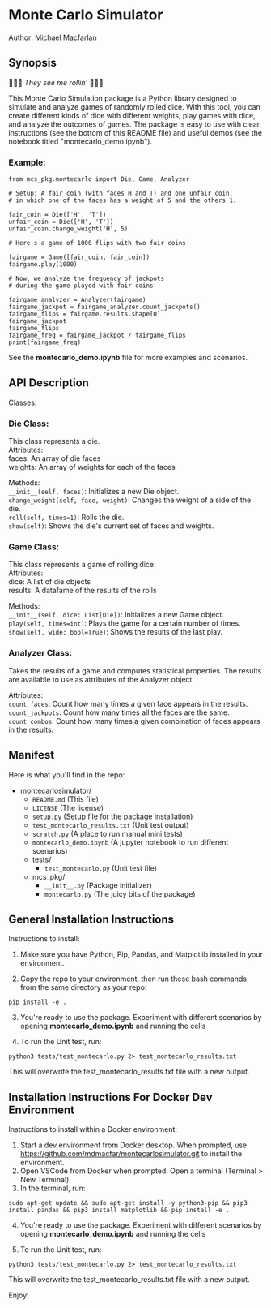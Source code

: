 # Monte Carlo Simulator
Author: Michael Macfarlan

## Synopsis 

🎲🎲🎲 _They see me rollin'_ 🎲🎲🎲

This Monte Carlo Simulation package is a Python library designed to simulate and analyze games of randomly rolled dice. With this tool, you can create different kinds of dice with different weights, play games with dice, and analyze the outcomes of games. The package is easy to use with clear instructions (see the bottom of this README file) and useful demos (see the notebook titled "montecarlo_demo.ipynb"). 

### Example:
```
from mcs_pkg.montecarlo import Die, Game, Analyzer

# Setup: A fair coin (with faces H and T) and one unfair coin, 
# in which one of the faces has a weight of 5 and the others 1.

fair_coin = Die(['H', 'T'])
unfair_coin = Die(['H', 'T'])
unfair_coin.change_weight('H', 5)

# Here's a game of 1000 flips with two fair coins

fairgame = Game([fair_coin, fair_coin])
fairgame.play(1000)

# Now, we analyze the frequency of jackpots 
# during the game played with fair coins

fairgame_analyzer = Analyzer(fairgame)
fairgame_jackpot = fairgame_analyzer.count_jackpots()
fairgame_flips = fairgame.results.shape[0]
fairgame_jackpot
fairgame_flips
fairgame_freq = fairgame_jackpot / fairgame_flips
print(fairgame_freq)

```
See the __montecarlo_demo.ipynb__ file for more examples and scenarios.

## API Description 

Classes: 

### Die Class:
This class represents a die. 
<br>Attributes:
<br>faces: An array of die faces
<br>weights: An array of weights for each of the faces

Methods:
<br>`__init__(self, faces)`: Initializes a new Die object.<br>`change_weight(self, face, weight)`: Changes the weight of a side of the die.
<br>`roll(self, times=1)`: Rolls the die.
<br>`show(self)`: Shows the die's current set of faces and weights.

### Game Class:
This class represents a game of rolling dice.
<br>Attributes:
<br>dice: A list of die objects
<br>results: A datafame of the results of the rolls

Methods:
<br>`__init__(self, dice: List[Die])`: Initializes a new Game object.
<br>`play(self, times=int)`: Plays the game for a certain number of times.
<br>`show(self, wide: bool=True)`: Shows the results of the last play.

### Analyzer Class:
Takes the results of a game and computes statistical properties. The results are available to use as attributes of the Analyzer object.

Attributes:
<br>`count_faces`: Count how many times a given face appears in the results.
<br>`count_jackpots`: Count how many times all the faces are the same.
<br>`count_combos`: Count how many times a given combination of faces appears in the results.


## Manifest 
Here is what you'll find in the repo:

- montecarlosimulator/
  - `README.md` (This file)
  - `LICENSE` (The license)
  - `setup.py` (Setup file for the package installation)
  - `test_montecarlo_results.txt` (Unit test output)
  - `scratch.py` (A place to run manual mini tests)
  - `montecarlo_demo.ipynb` (A jupyter notebook to run different scenarios)
  - tests/
    - `test_montecarlo.py` (Unit test file)
  - mcs_pkg/
    - `__init__.py` (Package initializer)
    - `montecarlo.py` (The juicy bits of the package)

## General Installation Instructions

Instructions to install:

1. Make sure you have Python, Pip, Pandas, and Matplotlib installed in your environment.
  
2. Copy the repo to your environment, then run these bash commands from the same directory as your repo:
  
  ```pip install -e . ```

3. You're ready to use the package. Experiment with different scenarios by opening __montecarlo_demo.ipynb__ and running the cells
  
4. To run the Unit test, run:

  ```python3 tests/test_montecarlo.py 2> test_montecarlo_results.txt```
  
This will overwrite the test_montecarlo_results.txt file with a new output.


## Installation Instructions For Docker Dev Environment

Instructions to install within a Docker environment:

1. Start a dev environment from Docker desktop. When prompted, use https://github.com/mdmacfar/montecarlosimulator.git to install the environment.
2. Open VSCode from Docker when prompted. Open a terminal (Terminal > New Terminal)
3. In the terminal, run:
  
  ```sudo apt-get update && sudo apt-get install -y python3-pip && pip3 install pandas && pip3 install matplotlib && pip install -e . ```

4. You're ready to use the package. Experiment with different scenarios by opening __montecarlo_demo.ipynb__ and running the cells
  
5. To run the Unit test, run:

  ```python3 tests/test_montecarlo.py 2> test_montecarlo_results.txt```
  
This will overwrite the test_montecarlo_results.txt file with a new output.

Enjoy!